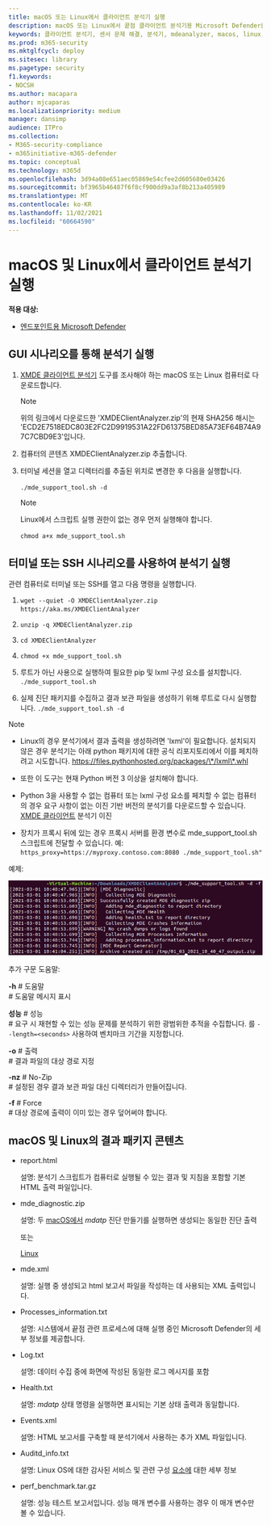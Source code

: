```yaml
---
title: macOS 또는 Linux에서 클라이언트 분석기 실행
description: macOS 또는 Linux에서 끝점 클라이언트 분석기용 Microsoft Defender를 실행하는 방법에 대해 자세히 알아보기
keywords: 클라이언트 분석기, 센서 문제 해결, 분석기, mdeanalyzer, macos, linux, mdeanalyzer
ms.prod: m365-security
ms.mktglfcycl: deploy
ms.sitesec: library
ms.pagetype: security
f1.keywords:
- NOCSH
ms.author: macapara
author: mjcaparas
ms.localizationpriority: medium
manager: dansimp
audience: ITPro
ms.collection:
- M365-security-compliance
- m365initiative-m365-defender
ms.topic: conceptual
ms.technology: m365d
ms.openlocfilehash: 3d94a08e651aec05869e54cfee2d605680e03426
ms.sourcegitcommit: bf3965b46487f6f8cf900dd9a3af8b213a405989
ms.translationtype: MT
ms.contentlocale: ko-KR
ms.lasthandoff: 11/02/2021
ms.locfileid: "60664590"
---
```

# <a name="run-the-client-analyzer-on-macos-and-linux"></a>macOS 및 Linux에서 클라이언트 분석기 실행

**적용 대상:**
- [엔드포인트용 Microsoft Defender](https://go.microsoft.com/fwlink/p/?linkid=2146631)

## <a name="running-the-analyzer-through-gui-scenario"></a>GUI 시나리오를 통해 분석기 실행

1. [XMDE 클라이언트 분석기](https://aka.ms/XMDEClientAnalyzer) 도구를 조사해야 하는 macOS 또는 Linux 컴퓨터로 다운로드합니다.

   > [!NOTE]
   > 위의 링크에서 다운로드한 'XMDEClientAnalyzer.zip'의 현재 SHA256 해시는 'ECD2E7518EDC803E2FC2D9919531A22FD61375BED85A73EF64B74A97C7CBD9E3'입니다.

2. 컴퓨터의 콘텐츠 XMDEClientAnalyzer.zip 추출합니다.

3. 터미널 세션을 열고 디렉터리를 추출된 위치로 변경한 후 다음을 실행합니다.

   `./mde_support_tool.sh -d`

   > [!NOTE]
   > Linux에서 스크립트 실행 권한이 없는 경우 먼저 실행해야 합니다.
   >
   > `chmod a+x mde_support_tool.sh`

## <a name="running-the-analyzer-using-a-terminal-or-ssh-scenario"></a>터미널 또는 SSH 시나리오를 사용하여 분석기 실행

관련 컴퓨터로 터미널 또는 SSH를 열고 다음 명령을 실행합니다.

1. `wget --quiet -O XMDEClientAnalyzer.zip https://aka.ms/XMDEClientAnalyzer`

2. `unzip -q XMDEClientAnalyzer.zip`

3. `cd XMDEClientAnalyzer`

4. `chmod +x mde_support_tool.sh`

3. 루트가 아닌 사용으로 실행하여 필요한 pip 및 lxml 구성 요소를 설치합니다. `./mde_support_tool.sh`

4. 실제 진단 패키지를 수집하고 결과 보관 파일을 생성하기 위해 루트로 다시 실행합니다. `./mde_support_tool.sh -d`

> [!NOTE]
> - Linux의 경우 분석기에서 결과 출력을 생성하려면 'lxml'이 필요합니다. 설치되지 않은 경우 분석기는 아래 python 패키지에 대한 공식 리포지토리에서 이를 페치하려고 시도합니다. <https://files.pythonhosted.org/packages/\*/lxml\*.whl>
> 
> - 또한 이 도구는 현재 Python 버전 3 이상을 설치해야 합니다.
>
> - Python 3을 사용할 수 없는 컴퓨터 또는 lxml 구성 요소를 페치할 수 없는 컴퓨터의 경우 요구 사항이 없는 이진 기반 버전의 분석기를 다운로드할 수 있습니다. [XMDE 클라이언트](https://aka.ms/XMDEClientAnalyzerBinary) 분석기 이진
>
> - 장치가 프록시 뒤에 있는 경우 프록시 서버를 환경 변수로 mde_support_tool.sh 스크립트에 전달할 수 있습니다. 예: `https_proxy=https://myproxy.contoso.com:8080 ./mde_support_tool.sh"`

예제:

![명령줄 예제의 이미지입니다.](images/4ca188f6c457e335abe3c9ad3eddda26.png)

추가 구문 도움말:

**-h** \# 도움말<br>
\# 도움말 메시지 표시

**성능** \# 성능<br>
\# 요구 시 재현할 수 있는 성능 문제를 분석하기 위한 광범위한 추적을 수집합니다. 를 `--length=<seconds>` 사용하여 벤치마크 기간을 지정합니다.

**-o** \# 출력<br>
\# 결과 파일의 대상 경로 지정

**-nz** \# No-Zip<br>
\# 설정된 경우 결과 보관 파일 대신 디렉터리가 만들어집니다.

**-f** \# Force<br>
\# 대상 경로에 출력이 이미 있는 경우 덮어써야 합니다.

## <a name="result-package-contents-on-macos-and-linux"></a>macOS 및 Linux의 결과 패키지 콘텐츠

- report.html

  설명: 분석기 스크립트가 컴퓨터로 실행될 수 있는 결과 및 지침을 포함할 기본 HTML 출력 파일입니다.

- mde_diagnostic.zip

  설명: 두 [macOS에서](/windows/security/threat-protection/microsoft-defender-atp/mac-resources#collecting-diagnostic-information) *mdatp* 진단 만들기를 실행하면 생성되는 동일한 진단 출력

  또는

  [Linux](/windows/security/threat-protection/microsoft-defender-atp/linux-resources#collect-diagnostic-information)

- mde.xml

  설명: 실행 중 생성되고 html 보고서 파일을 작성하는 데 사용되는 XML 출력입니다.

- Processes_information.txt

  설명: 시스템에서 끝점 관련 프로세스에 대해 실행 중인 Microsoft Defender의 세부 정보를 제공합니다.

- Log.txt

  설명: 데이터 수집 중에 화면에 작성된 동일한 로그 메시지를 포함

- Health.txt

  설명: *mdatp* 상태 명령을 실행하면 표시되는 기본 상태 출력과 동일합니다.

- Events.xml

  설명: HTML 보고서를 구축할 때 분석기에서 사용하는 추가 XML 파일입니다.

- Auditd_info.txt

  설명: Linux OS에 대한 감사된 서비스 및 관련 구성 [요소에](/windows/security/threat-protection/microsoft-defender-atp/linux-support-events) 대한 세부 정보

- perf_benchmark.tar.gz

  설명: 성능 테스트 보고서입니다. 성능 매개 변수를 사용하는 경우 이 매개 변수만 볼 수 있습니다.
